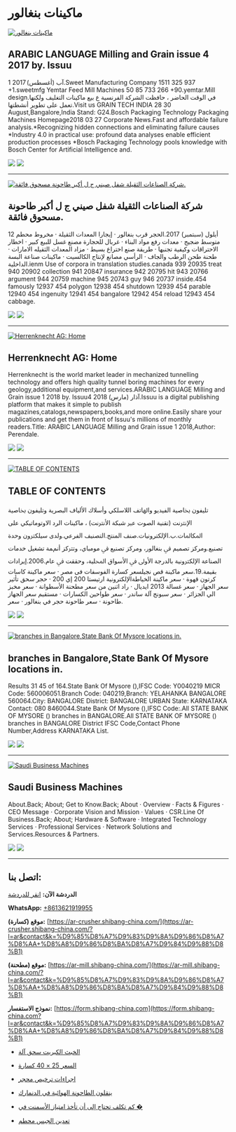 # ماكينات بنغالور

<a href="https://swt.shibang-china.com/?l=ar&img&k=%D9%85%D8%A7%D9%83%D9%8A%D9%86%D8%A7%D8%AA+%D8%A8%D9%86%D8%BA%D8%A7%D9%84%D9%88%D8%B1" target="_blank">![ماكينات بنغالور](http://static.shibang-china.com/all-800x300/609.jpg)</a>

## ARABIC LANGUAGE Milling and Grain issue 4 2017 by. Issuu
1 آب (أغسطس) 2017.Sweet Manufacturing Company 1511 325 937 +1.sweetmfg Yemtar Feed Mill Machines 50 85 733 266 +90.yemtar.Mill design.ﻓﻲ اﻟﻮﻗﺖ اﻟﺤﺎﺿﺮ ، ﺣﺎﻓﻈﺖ اﻟﺸﺮﻛﺔ اﻟﻔﺮﻧﺴﻴﺔ ع ﺑﻴﻊ ﻣﺎﻛﻴﻨﺎت اﻟﺘﻐﻠﻴﻒ وﻟﻜﻨﻬﺎ ﺗﻌﻤﻞ ﻋﻠﻰ ﺗﻄﻮﻳﺮ أﻧﺸﻄﺘﻬﺎ.Visit us GRAIN TECH INDIA 28 30 August,Bangalore,India Stand: G24.Bosch Packaging Technology Packaging Machines Homepage2018 03 27 Corporate News.Fast and affordable failure analysis.*Recognizing hidden connections and eliminating failure causes *Industry 4.0 in practical use: profound data analyses enable efficient production processes *Bosch Packaging Technology pools knowledge with Bosch Center for Artificial Intelligence and.


<a href="https://whatsapp.shibangsoft.com/WhatsApp.php" target="_blank" title="WhatsApp">![](http://static.shibang-china.com/icon/whatsapp.png)</a> <a href="https://swt.shibang-china.com/?l=ar&icon&k=%D9%85%D8%A7%D9%83%D9%8A%D9%86%D8%A7%D8%AA+%D8%A8%D9%86%D8%BA%D8%A7%D9%84%D9%88%D8%B1" target="_blank">![](http://static.shibang-china.com/icon/chat-ar.png)</a>

---

<a href="https://swt.shibang-china.com/?l=ar&img&k=%D9%85%D8%A7%D9%83%D9%8A%D9%86%D8%A7%D8%AA+%D8%A8%D9%86%D8%BA%D8%A7%D9%84%D9%88%D8%B1" target="_blank">![شركة الصناعات الثقيلة شفل صيني ج ل أكبر طاحونة مسحوق فائقة.](http://static.shibang-china.com/all-800x300/29.jpg)</a>

## شركة الصناعات الثقيلة شفل صيني ج ل أكبر طاحونة مسحوق فائقة.
12 أيلول (سبتمبر) 2017.الحجر قرب بنغالور &middot; إيجارا المعدات الثقيلة &middot; مخروط محطم متوسط ​​ضجيج &middot; معدات رفع مواد البناء &middot; غربال للحجارة مصنع غسل للبيع كبير &middot; اخطار الاحتراقات وكيفية تجنبها &middot; طريقة صنع اختراع بسيط &middot; مزاد المعدات الثقيله الامارات &middot; طحنة طحن الرطب والجاف &middot; الرأسي مصانع لإنتاج الكالسيت &middot; ماكينات صناعة البسة الداخلية.ienm Use of corpora in translation studies.canada 939 20935 treat 940 20902 collection 941 20847 insurance 942 20795 hit 943 20766 argument 944 20759 machine 945 20743 guy 946 20737 inside.454 famously 12937 454 polygon 12938 454 shutdown 12939 454 parable 12940 454 ingenuity 12941 454 bangalore 12942 454 reload 12943 454 cabbage.


<a href="https://whatsapp.shibangsoft.com/WhatsApp.php" target="_blank" title="WhatsApp">![](http://static.shibang-china.com/icon/whatsapp.png)</a> <a href="https://swt.shibang-china.com/?l=ar&icon&k=%D9%85%D8%A7%D9%83%D9%8A%D9%86%D8%A7%D8%AA+%D8%A8%D9%86%D8%BA%D8%A7%D9%84%D9%88%D8%B1" target="_blank">![](http://static.shibang-china.com/icon/chat-ar.png)</a>

---

<a href="https://swt.shibang-china.com/?l=ar&img&k=%D9%85%D8%A7%D9%83%D9%8A%D9%86%D8%A7%D8%AA+%D8%A8%D9%86%D8%BA%D8%A7%D9%84%D9%88%D8%B1" target="_blank">![Herrenknecht AG: Home](http://static.shibang-china.com/all-800x300/547.jpg)</a>

## Herrenknecht AG: Home
Herrenknecht is the world market leader in mechanized tunnelling technology and offers high quality tunnel boring machines for every geology,additional equipment,and services.ARABIC LANGUAGE Milling and Grain issue 1 2018 by. Issuu4 آذار (مارس) 2018.Issuu is a digital publishing platform that makes it simple to publish magazines,catalogs,newspapers,books,and more online.Easily share your publications and get them in front of Issuu&#39;s millions of monthly readers.Title: ARABIC LANGUAGE Milling and Grain issue 1 2018,Author: Perendale.


<a href="https://whatsapp.shibangsoft.com/WhatsApp.php" target="_blank" title="WhatsApp">![](http://static.shibang-china.com/icon/whatsapp.png)</a> <a href="https://swt.shibang-china.com/?l=ar&icon&k=%D9%85%D8%A7%D9%83%D9%8A%D9%86%D8%A7%D8%AA+%D8%A8%D9%86%D8%BA%D8%A7%D9%84%D9%88%D8%B1" target="_blank">![](http://static.shibang-china.com/icon/chat-ar.png)</a>

---

<a href="https://swt.shibang-china.com/?l=ar&img&k=%D9%85%D8%A7%D9%83%D9%8A%D9%86%D8%A7%D8%AA+%D8%A8%D9%86%D8%BA%D8%A7%D9%84%D9%88%D8%B1" target="_blank">![TABLE OF CONTENTS](http://static.shibang-china.com/all-800x300/1181.jpg)</a>

## TABLE OF CONTENTS
ﺗﻠﻴﻔﻮن ﲞﺎﺻﻴﺔ اﻟﻔﻴﺪﻳﻮ واﳍﺎﺗﻒ اﻟﻼﺳﻠﻜﻲ وأﺳﻼك اﻷﻟﻴﺎف اﻟﺒﺼﺮﻳﺔ وﺗﻠﻴﻔﻮن ﲞﺎﺻﻴﺔ اﻹﻧﱰﻧﺖ (ﺗﻘﻨﻴﺔ اﻟﺼﻮت ﻋﱪ ﺷﺒﻜﺔ اﻷﻧﱰﻧﺖ) ، ﻣﺎﻛﻴﻨﺎت اﻟﺮد اﻻوﺗﻮﻣﺎﺗﻴﻜﻲ ﻋﻠﻰ اﳌﻜﺎﳌﺎت.‌ب.اﻹﻟﻜﺘﺮوﻧﻴﺎت.ﺻﻨﻒ اﻟﻤﻨﺘﺞ.اﻟﺘﺼﻨﻴﻒ اﻟﻔﺮﻋﻲ.وﻟﺪى ﺳﻴﻠﻜﱰون وﺣﺪة ﺗﺼﻨﻴﻊ.وﻣﺮﻛﺰ ﺗﺼﻤﻴﻢ ﰲ ﺑﻨﻐﺎﻟﻮر، وﻣﺮﻛﺰ ﺗﺼﻨﻴﻊ ﰲ ﻣﻮﻣﺒﺎي، وﺗﱰﻛﺰ أﻧﻢﻤﺔ ﺗﺸﻐﻴﻞ ﺧﺪﻣﺎت اﻟﺼﻨﺎﻋﺔ اﻹﻟﻜﱰوﻧﻴﺔ ﺑﺎﻟﺪرﺟﺔ اﻷوﱃ ﰲ اﻷﺳﻮاق اﶈﻠﻴﺔ، وﺣﻘﻘﺖ ﰲ ﻋﺎم.2006.إﻳﺮادات ﺑﻘﻴﻤﺔ.19.سعر ماكينة قص نجيلسعر كسارة الفوسفات فى مصر &middot; سعر ماكينة كاسات كرتون قهوة &middot; سعر ماكينة الخياطةالإلكترونية ارتيستا 200 إي 200 &middot; حجر سحق تأثير سعر الجهاز &middot; سعر غسالة 2013 ايديال &middot; راد اثنين من سعر مطحنة الأسطوانة &middot; سعر مخبز الي الجزائر &middot; سعر سبونج آلة ساندر &middot; سعر طواحين الكسارات &middot; مستقيم سعر الجهاز طاحونة &middot; سعر طاحونة حجر في بنغالور &middot; سعر.


<a href="https://whatsapp.shibangsoft.com/WhatsApp.php" target="_blank" title="WhatsApp">![](http://static.shibang-china.com/icon/whatsapp.png)</a> <a href="https://swt.shibang-china.com/?l=ar&icon&k=%D9%85%D8%A7%D9%83%D9%8A%D9%86%D8%A7%D8%AA+%D8%A8%D9%86%D8%BA%D8%A7%D9%84%D9%88%D8%B1" target="_blank">![](http://static.shibang-china.com/icon/chat-ar.png)</a>

---

<a href="https://swt.shibang-china.com/?l=ar&img&k=%D9%85%D8%A7%D9%83%D9%8A%D9%86%D8%A7%D8%AA+%D8%A8%D9%86%D8%BA%D8%A7%D9%84%D9%88%D8%B1" target="_blank">![branches in Bangalore,State Bank Of Mysore locations in.](http://static.shibang-china.com/all-800x300/886.jpg)</a>

## branches in Bangalore,State Bank Of Mysore locations in.
Results 31 45 of 164.State Bank Of Mysore (),IFSC Code: Y0040219 MICR Code: 560006051.Branch Code: 040219,Branch: YELAHANKA BANGALORE 560064.City: BANGALORE District: BANGALORE URBAN State: KARNATAKA Contact: 080 8460044.State Bank Of Mysore (),IFSC Code:.All STATE BANK OF MYSORE () branches in BANGALORE.All STATE BANK OF MYSORE () branches in BANGALORE District IFSC Code,Contact Phone Number,Address KARNATAKA List.


<a href="https://whatsapp.shibangsoft.com/WhatsApp.php" target="_blank" title="WhatsApp">![](http://static.shibang-china.com/icon/whatsapp.png)</a> <a href="https://swt.shibang-china.com/?l=ar&icon&k=%D9%85%D8%A7%D9%83%D9%8A%D9%86%D8%A7%D8%AA+%D8%A8%D9%86%D8%BA%D8%A7%D9%84%D9%88%D8%B1" target="_blank">![](http://static.shibang-china.com/icon/chat-ar.png)</a>

---

<a href="https://swt.shibang-china.com/?l=ar&img&k=%D9%85%D8%A7%D9%83%D9%8A%D9%86%D8%A7%D8%AA+%D8%A8%D9%86%D8%BA%D8%A7%D9%84%D9%88%D8%B1" target="_blank">![Saudi Business Machines](http://static.shibang-china.com/all-800x300/1296.jpg)</a>

## Saudi Business Machines
About.Back; About; Get to Know.Back; About &middot; Overview &middot; Facts &amp; Figures &middot; CEO Message &middot; Corporate Vision and Mission &middot; Values &middot; CSR.Line Of Business.Back; About; Hardware &amp; Software &middot; Integrated Technology Services &middot; Professional Services &middot; Network Solutions and Services.Resources &amp; Partners.

<a href="https://whatsapp.shibangsoft.com/WhatsApp.php" target="_blank" title="WhatsApp">![](http://static.shibang-china.com/icon/whatsapp.png)</a> <a href="https://swt.shibang-china.com/?l=ar&icon&k=%D9%85%D8%A7%D9%83%D9%8A%D9%86%D8%A7%D8%AA+%D8%A8%D9%86%D8%BA%D8%A7%D9%84%D9%88%D8%B1" target="_blank">![](http://static.shibang-china.com/icon/chat-ar.png)</a>

---
## اتصل بنا:

**الدردشة الآن:** [انقر للدردشة](https://swt.shibang-china.com?l=ar&contact&k=%D9%85%D8%A7%D9%83%D9%8A%D9%86%D8%A7%D8%AA+%D8%A8%D9%86%D8%BA%D8%A7%D9%84%D9%88%D8%B1)

**WhatsApp:**  [+8613621919955](https://whatsapp.shibangsoft.com/WhatsApp.php)

**موقع (كسارة):** [https://ar-crusher.shibang-china.com/](https://ar-crusher.shibang-china.com/?l=ar&contact&k=%D9%85%D8%A7%D9%83%D9%8A%D9%86%D8%A7%D8%AA+%D8%A8%D9%86%D8%BA%D8%A7%D9%84%D9%88%D8%B1)

**موقع (مطحنة):** [https://ar-mill.shibang-china.com/](https://ar-mill.shibang-china.com/?l=ar&contact&k=%D9%85%D8%A7%D9%83%D9%8A%D9%86%D8%A7%D8%AA+%D8%A8%D9%86%D8%BA%D8%A7%D9%84%D9%88%D8%B1)

**نموذج الاستفسار:** [https://form.shibang-china.com](https://form.shibang-china.com?l=ar&contact&k=%D9%85%D8%A7%D9%83%D9%8A%D9%86%D8%A7%D8%AA+%D8%A8%D9%86%D8%BA%D8%A7%D9%84%D9%88%D8%B1)

* [الخبث الكبريت سحق آلة](../22/%D8%A7%D9%84%D8%AE%D8%A8%D8%AB%20%D8%A7%D9%84%D9%83%D8%A8%D8%B1%D9%8A%D8%AA%20%D8%B3%D8%AD%D9%82%20%D8%A2%D9%84%D8%A9.md)

* [السعر 25 × 40 كسارة](../23/%D8%A7%D9%84%D8%B3%D8%B9%D8%B1%2025%20%C3%97%2040%20%D9%83%D8%B3%D8%A7%D8%B1%D8%A9.md)

* [اجراءات ترخيص محجر](../21/%D8%A7%D8%AC%D8%B1%D8%A7%D8%A1%D8%A7%D8%AA%20%D8%AA%D8%B1%D8%AE%D9%8A%D8%B5%20%D9%85%D8%AD%D8%AC%D8%B1.md)

* [ينقلون الطاحونة الهوائية في الدنمارك](../22/%D9%8A%D9%86%D9%82%D9%84%D9%88%D9%86%20%D8%A7%D9%84%D8%B7%D8%A7%D8%AD%D9%88%D9%86%D8%A9%20%D8%A7%D9%84%D9%87%D9%88%D8%A7%D8%A6%D9%8A%D8%A9%20%D9%81%D9%8A%20%D8%A7%D9%84%D8%AF%D9%86%D9%85%D8%A7%D8%B1%D9%83.md)

* [كم تكلف تحتاج إلى أن تأخذ امتياز الأسمنت في �](../23/%D9%83%D9%85%20%D8%AA%D9%83%D9%84%D9%81%20%D8%AA%D8%AD%D8%AA%D8%A7%D8%AC%20%D8%A5%D9%84%D9%89%20%D8%A3%D9%86%20%D8%AA%D8%A3%D8%AE%D8%B0%20%D8%A7%D9%85%D8%AA%D9%8A%D8%A7%D8%B2%20%D8%A7%D9%84%D8%A3%D8%B3%D9%85%D9%86%D8%AA%20%D9%81%D9%8A%20%EF%BF%BD.md)

* [تعدين الجبس محطم](../24/%D8%AA%D8%B9%D8%AF%D9%8A%D9%86%20%D8%A7%D9%84%D8%AC%D8%A8%D8%B3%20%D9%85%D8%AD%D8%B7%D9%85.md)
